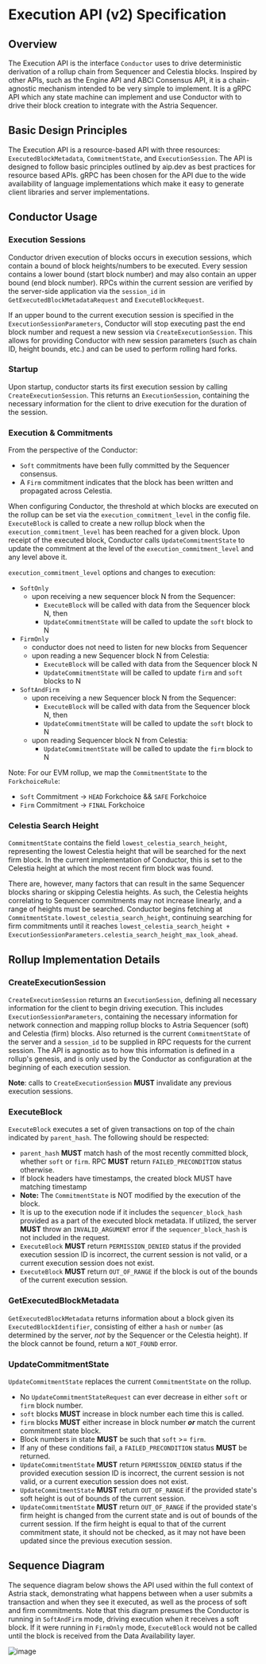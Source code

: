 # Execution API (v2) Specification

## Overview

The Execution API is the interface `Conductor` uses to drive deterministic derivation
of a rollup chain from Sequencer and Celestia blocks. Inspired by other APIs, such
as the Engine API and ABCI Consensus API, it is a chain-agnostic mechanism intended
to be very simple to implement. It is a gRPC API which any state machine can implement
and use Conductor with to drive their block creation to integrate with the Astria
Sequencer.

## Basic Design Principles

The Execution API is a resource-based API with three resources: `ExecutedBlockMetadata`,
`CommitmentState`, and `ExecutionSession`. The API is designed to follow basic
principles outlined by aip.dev as best practices for resource based APIs. gRPC
has been chosen for the API due to the wide availability of language implementations
which make it easy to generate client libraries and server implementations.

## Conductor Usage

### Execution Sessions

Conductor driven execution of blocks occurs in execution sessions, which contain
a bound of block heights/numbers to be executed. Every session contains a lower
bound (start block number) and may also contain an upper bound (end block number).
RPCs within the current session are verified by the server-side application via
the `session_id` in `GetExecutedBlockMetadataRequest` and `ExecuteBlockRequest`.

If an upper bound to the current execution session is specified in the `ExecutionSessionParameters`,
Conductor will stop executing past the end block number and request
a new session via `CreateExecutionSession`. This allows for providing Conductor
with new session parameters (such as chain ID, height bounds, etc.) and can be
used to perform rolling hard forks.

### Startup

Upon startup, conductor starts its first execution session by calling `CreateExecutionSession`.
This returns an `ExecutionSession`, containing the necessary information for the
client to drive execution for the duration of the session.

### Execution & Commitments

From the perspective of the Conductor:

- `Soft` commitments have been fully committed by the Sequencer consensus.
- A `Firm` commitment indicates that the block has been written and propagated
  across Celestia.

When configuring Conductor, the threshold at which blocks are executed on the rollup
can be set via the `execution_commitment_level` in the config file. `ExecuteBlock`
is called to create a new rollup block when the `execution_commitment_level` has
been reached for a given block. Upon receipt of the executed block, Conductor calls
`UpdateCommitmentState` to update the commitment at the level of the
`execution_commitment_level` and any level above it.

`execution_commitment_level` options and changes to execution:

- `SoftOnly`
  - upon receiving a new sequencer block N from the Sequencer:
    - `ExecuteBlock` will be called with data from the Sequencer block N, then
    - `UpdateCommitmentState` will be called to update the `soft` block to N
- `FirmOnly`
  - conductor does not need to listen for new blocks from Sequencer
  - upon reading a new Sequencer block N from Celestia:
    - `ExecuteBlock` will be called with data from the Sequencer block N
    - `UpdateCommitmentState` will be called to update `firm` and `soft` blocks
      to N
- `SoftAndFirm`
  - upon receiving a new Sequencer block N from the Sequencer:
    - `ExecuteBlock` will be called with data from the Sequencer block N, then
    - `UpdateCommitmentState` will be called to update the `soft` block to N
  - upon reading Sequencer block N from Celestia:
    - `UpdateCommitmentState` will be called to update the `firm` block to N

Note: For our EVM rollup, we map the `CommitmentState` to the `ForkchoiceRule`:

- `Soft` Commitment -> `HEAD` Forkchoice && `SAFE` Forkchoice
- `Firm` Commitment -> `FINAL` Forkchoice

### Celestia Search Height

`CommitmentState` contains the field `lowest_celestia_search_height`, representing
the lowest Celestia height that will be searched for the next firm block. In the
current implementation of Conductor, this is set to the Celestia height at which
the most recent firm block was found.

There are, however, many factors that can result in the same Sequencer blocks sharing
or skipping Celestia heights. As such, the Celestia heights correlating to Sequencer
commitments may not increase linearly, and a range of heights must be searched.
Conductor begins fetching at `CommitmentState.lowest_celestia_search_height`, continuing
searching for firm commitments until it reaches `lowest_celestia_search_height +
ExecutionSessionParameters.celestia_search_height_max_look_ahead`.

## Rollup Implementation Details

### CreateExecutionSession

`CreateExecutionSession` returns an `ExecutionSession`, defining all necessary information
for the client to begin driving execution. This includes `ExecutionSessionParameters`,
containing the necessary information for network connection and mapping rollup blocks
to Astria Sequencer (soft) and Celestia (firm) blocks. Also returned is the current
`CommitmentState` of the server and a `session_id` to be supplied in RPC requests
for the current session. The API is agnostic as to how this information is defined
in a rollup's genesis, and is only used by the Conductor as configuration at the
beginning of each execution session.

**Note**: calls to `CreateExecutionSession` **MUST** invalidate any previous execution
sessions.

### ExecuteBlock

`ExecuteBlock` executes a set of given transactions on top of the chain
indicated by `parent_hash`. The following should be respected:

- `parent_hash` **MUST** match hash of the most recently committed block, whether
  `soft` or `firm`. RPC **MUST** return `FAILED_PRECONDITION` status otherwise.
- If block headers have timestamps, the created block MUST have matching timestamp
- **Note:** The `CommitmentState` is NOT modified by the execution of the block.
- It is up to the execution node if it includes the `sequencer_block_hash`
  provided as a part of the executed block metadata. If utilized, the server **MUST**
  throw an `INVALID_ARGUMENT` error if the `sequencer_block_hash` is not included
  in the request.
- `ExecuteBlock` **MUST** return `PERMISSION_DENIED` status if the provided execution
  session ID is incorrect, the current session is not valid, or a current execution
  session does not exist.
- `ExecuteBlock` **MUST** return `OUT_OF_RANGE` if the block is out of the bounds
  of the current execution session.

### GetExecutedBlockMetadata

`GetExecutedBlockMetadata` returns information about a block given its `ExecutedBlockIdentifier`,
consisting of either a `hash` or `number` (as determined by the server, *not* by
the Sequencer or the Celestia height). If the block cannot be found, return a `NOT_FOUND`
error.

### UpdateCommitmentState

`UpdateCommitmentState` replaces the current `CommitmentState` on the rollup.

- No `UpdateCommitmentStateRequest` can ever decrease in either `soft` or `firm`
  block number.
- `soft` blocks **MUST** increase in block number each time this is called.
- `firm` blocks **MUST** either increase in block number ***or*** match the current
  commitment state block.
- Block numbers in state **MUST** be such that  `soft` >= `firm`.
- If any of these conditions fail, a `FAILED_PRECONDITION` status **MUST** be returned.
- `UpdateCommitmentState` **MUST** return `PERMISSION_DENIED` status if the provided
  execution session ID is incorrect, the current session is not valid, or a current
  execution session does not exist.
- `UpdateCommitmentState` **MUST** return `OUT_OF_RANGE` if the provided state's
  soft height is out of bounds of the current session.
- `UpdateCommitmentState` **MUST** return `OUT_OF_RANGE` if the provided state's
  firm height is changed from the current state and is out of bounds of the current
  session. If the firm height is equal to that of the current commitment state,
  it should not be checked, as it may not have been updated since the previous
  execution session.

## Sequence Diagram

The sequence diagram below shows the API used within the full context of Astria
stack, demonstrating what happens between when a user submits a transaction and
when they see it executed, as well as the process of soft and firm commitments.
Note that this diagram presumes the Conductor is running in `SoftAndFirm` mode,
driving execution when it receives a soft block. If it were running in `FirmOnly`
mode, `ExecuteBlock` would not be called until the block is received from the
Data Availability layer.

![image](assets/execution_api_sequence.png)
